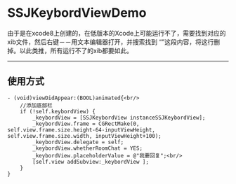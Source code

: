 # SSJKeybordViewDemo
由于是在xcode8上创建的，在低版本的Xcode上可能运行不了，需要找到对应的xib文件，然后右键－－用文本编辑器打开，并搜索找到 “<capability name="documents saved in the Xcode 8 format" minToolsVersion=“8.0”/>”这段内容，将这行删掉。以此类推，所有运行不了的xib都要如此。
_ _ _ _ _ _ _ _ _ _ _ _ _ _ _ _ _ _ _ _ _ _ _ _ _ _ _ _ _ _ _ _ _ _ _ _ _ _ _ _ _ _ _ _ _ _ _ _ _ _ _ _ _ _ _ _ _ _ _ _ _ _ _ _ _ _ _ _ _

## 使用方式
```
- (void)viewDidAppear:(BOOL)animated{<br/>
    //添加底部栏
    if (!self.keybordView) {
        _keybordView = [SSJKeybordView instanceSSJKeybordView];
        _keybordView.frame = CGRectMake(0, self.view.frame.size.height-64-inputViewHeight, self.view.frame.size.width, inputViewHeight+100);
        _keybordView.delegate = self;
        _keybordView.whetherRoomChat = YES;
        _keybordView.placeholderValue = @"我要回复";<br/> 
        [self.view addSubview:_keybordView ]; 
    }
}
